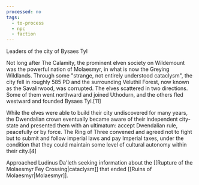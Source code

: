 ```yaml
---
processed: no
tags:
  - to-process
  - npc
  - faction
---
```

Leaders of the city of Bysaes Tyl

Not long after The Calamity, the prominent elven society on Wildemount was the powerful nation of Molaesmyr, in what is now the Greying Wildlands. Through some "strange, not entirely understood cataclysm", the city fell in roughly 585 PD and the surrounding Veluthil Forest, now known as the Savalirwood, was corrupted. The elves scattered in two directions. Some of them went northward and joined Uthodurn, and the others fled westward and founded Bysaes Tyl.[11]

While the elves were able to build their city undiscovered for many years, the Dwendalian crown eventually became aware of their independent city-state and presented them with an ultimatum: accept Dwendalian rule, peacefully or by force. The Ring of Three convened and agreed not to fight but to submit and follow imperial laws and pay Imperial taxes, under the condition that they could maintain some level of cultural autonomy within their city.[4]

Approached Ludinus Da'leth seeking information about the [[Rupture of the Molaesmyr Fey Crossing|cataclysm]] that ended [[Ruins of Molaesmyr|Molaesmyr]].